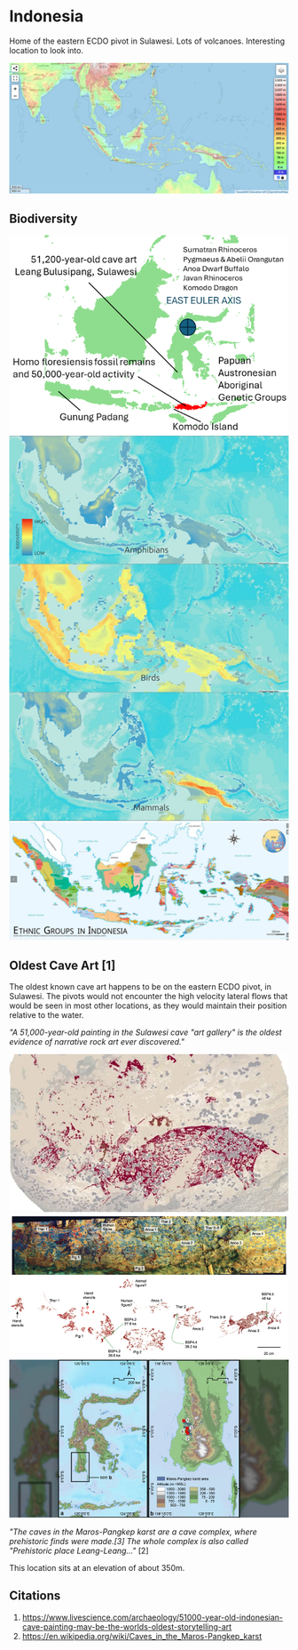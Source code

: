 # Indonesia

Home of the eastern ECDO pivot in Sulawesi. Lots of volcanoes. Interesting location to look into.

![indonesia](img/indonesia.png "indonesia")

## Biodiversity

![](img/tes-biodiversity.webp)
![](img/indonesia-biodiversity.jpg)
![](img/indonesia-ethnic-groups.jpg)

## Oldest Cave Art [1]

The oldest known cave art happens to be on the eastern ECDO pivot, in Sulawesi. The pivots would not encounter the high velocity lateral flows that would be seen in most other locations, as they would maintain their position relative to the water.

*"A 51,000-year-old painting in the Sulawesi cave "art gallery" is the oldest evidence of narrative rock art ever discovered."*

![](img/sulawesi1.webp)
![](img/sulawesi2.png)
![](img/sulawesi3.jpg)

*"The caves in the Maros-Pangkep karst are a cave complex, where prehistoric finds were made.[3] The whole complex is also called "Prehistoric place Leang-Leang..."* [2]

This location sits at an elevation of about 350m.

## Citations

1. https://www.livescience.com/archaeology/51000-year-old-indonesian-cave-painting-may-be-the-worlds-oldest-storytelling-art
2. https://en.wikipedia.org/wiki/Caves_in_the_Maros-Pangkep_karst